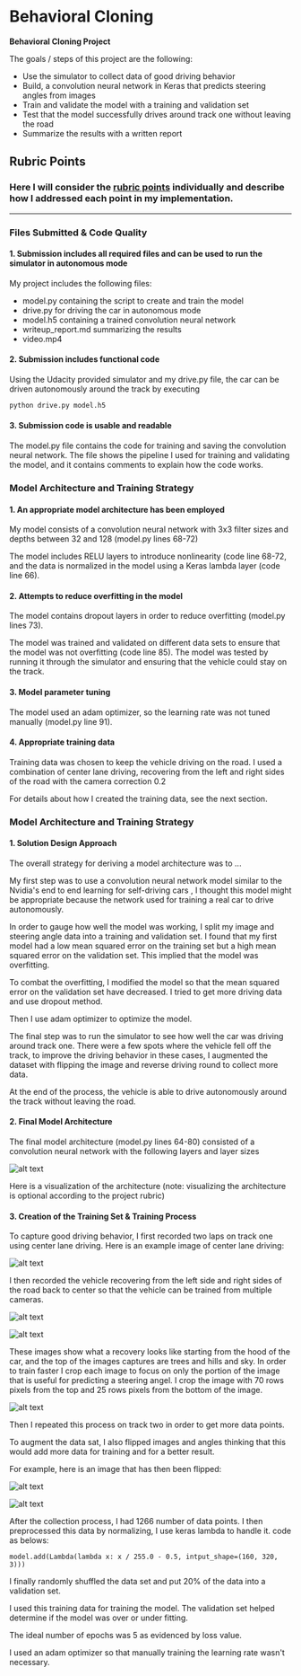 # **Behavioral Cloning** 

**Behavioral Cloning Project**

The goals / steps of this project are the following:
* Use the simulator to collect data of good driving behavior
* Build, a convolution neural network in Keras that predicts steering angles from images
* Train and validate the model with a training and validation set
* Test that the model successfully drives around track one without leaving the road
* Summarize the results with a written report


[//]: # "Image References"

[image1]: ./examples/model.png "Model Visualization"
[image2]: ./examples/center_2018_08_05_08_56_56_469.jpg "Center Camera Image"
[image3]: ./examples/left_2018_08_05_08_56_56_469.jpg "Left Camera Image"
[image4]: ./examples/right_2018_08_05_08_56_56_469.jpg "Right Camera Image"
[image5]: ./examples/crop.jpg "Recovery Image"
[image6]: ./examples/filp_left_2018_08_05_08_56_56_469.jpg "Flipped Image"
[image7]: ./examples/filp_right_2018_08_05_08_56_56_469.jpg "Flipped Image"

## Rubric Points
### Here I will consider the [rubric points](https://review.udacity.com/#!/rubrics/432/view) individually and describe how I addressed each point in my implementation.  

---
### Files Submitted & Code Quality

#### 1. Submission includes all required files and can be used to run the simulator in autonomous mode

My project includes the following files:
* model.py containing the script to create and train the model
* drive.py for driving the car in autonomous mode
* model.h5 containing a trained convolution neural network 
* writeup_report.md summarizing the results
* video.mp4

#### 2. Submission includes functional code
Using the Udacity provided simulator and my drive.py file, the car can be driven autonomously around the track by executing 
```sh
python drive.py model.h5
```

#### 3. Submission code is usable and readable

The model.py file contains the code for training and saving the convolution neural network. The file shows the pipeline I used for training and validating the model, and it contains comments to explain how the code works.

### Model Architecture and Training Strategy

#### 1. An appropriate model architecture has been employed

My model consists of a convolution neural network with 3x3 filter sizes and depths between 32 and 128 (model.py lines 68-72) 

The model includes RELU layers to introduce nonlinearity (code line 68-72, and the data is normalized in the model using a Keras lambda layer (code line 66). 

#### 2. Attempts to reduce overfitting in the model

The model contains dropout layers in order to reduce overfitting (model.py lines 73). 

The model was trained and validated on different data sets to ensure that the model was not overfitting (code line 85). The model was tested by running it through the simulator and ensuring that the vehicle could stay on the track.

#### 3. Model parameter tuning

The model used an adam optimizer, so the learning rate was not tuned manually (model.py line 91).

#### 4. Appropriate training data

Training data was chosen to keep the vehicle driving on the road. I used a combination of center lane driving, recovering from the left and right sides of the road with the camera correction 0.2

For details about how I created the training data, see the next section. 

### Model Architecture and Training Strategy

#### 1. Solution Design Approach

The overall strategy for deriving a model architecture was to ...

My first step was to use a convolution neural network model similar to the Nvidia's  end to end learning for self-driving  cars , I thought this model might be appropriate because the network used for training a real car to drive autonomously.

In order to gauge how well the model was working, I split my image and steering angle data into a training and validation set. I found that my first model had a low mean squared error on the training set but a high mean squared error on the validation set. This implied that the model was overfitting. 

To combat the overfitting, I modified the model so that the mean squared error on the validation set have decreased. I tried to get more driving data and use dropout method.

Then I use adam optimizer to optimize the model.

The final step was to run the simulator to see how well the car was driving around track one. There were a few spots where the vehicle fell off the track, to improve the driving behavior in these cases, I augmented the dataset with flipping the image and reverse driving round to collect more data.

At the end of the process, the vehicle is able to drive autonomously around the track without leaving the road.

#### 2. Final Model Architecture

The final model architecture (model.py lines 64-80) consisted of a convolution neural network with the following layers and layer sizes 

![alt text][image1]

Here is a visualization of the architecture (note: visualizing the architecture is optional according to the project rubric)

#### 3. Creation of the Training Set & Training Process

To capture good driving behavior, I first recorded two laps on track one using center lane driving. Here is an example image of center lane driving:

![alt text][image2]

I then recorded the vehicle recovering from the left side and right sides of the road back to center so that the vehicle can be trained from multiple cameras.

![alt text][image3]

![alt text][image4]

These images show what a recovery looks like starting from the hood of the car, and the top of the images captures are trees and hills and sky. In order to train faster I crop each image to focus on only the portion of the image that is useful for predicting a steering angel. I crop the image with 70 rows pixels from the top and 25 rows pixels from the bottom of the image.

![alt text][image5]

Then I repeated this process on track two in order to get more data points.

To augment the data sat, I also flipped images and angles thinking that this would add more data for training and for a better result.

 For example, here is an image that has then been flipped:

![alt text][image6]

![alt text][image7]



After the collection process, I had 1266 number of data points. I then preprocessed this data by normalizing, I use keras lambda to handle it. code as belows:

`model.add(Lambda(lambda x: x / 255.0 - 0.5, intput_shape=(160, 320, 3)))`


I finally randomly shuffled the data set and put 20% of the data into a validation set. 

I used this training data for training the model. The validation set helped determine if the model was over or under fitting. 

The ideal number of epochs was 5 as evidenced by loss value.

I used an adam optimizer so that manually training the learning rate wasn't necessary.